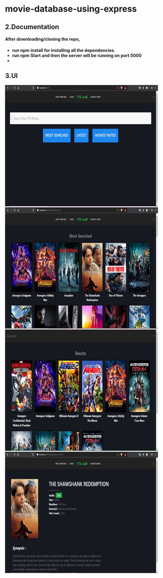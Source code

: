 # movie-database-using-express

<h2>2.Documentation</h2>
<h4>After downloading/cloning the repo,<h4>
<ul>
  <li>run npm install for installing all the dependencies.</li>
  <li>run npm Start and then the server will be running on port 5000</li>
  <li></li>
</ul>
<h2>3.UI</h2>
<img src="./UI/home.JPG" height="400px">
<img src="./UI/most-searched.JPG" height="400px">
<img src="./UI/search.JPG" height="400px">
<img src="./UI/details.JPG" height="400px">
